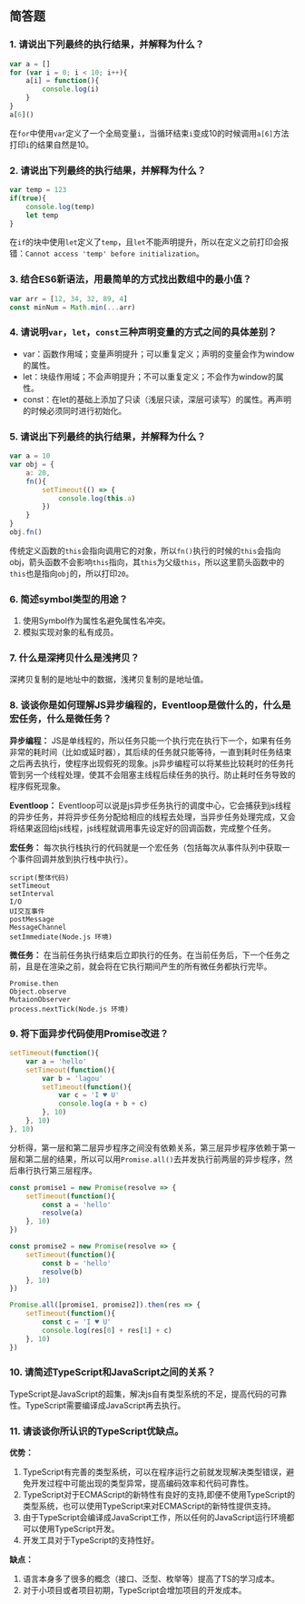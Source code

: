 ## 简答题

### 1. 请说出下列最终的执行结果，并解释为什么？

```javascript
var a = []
for (var i = 0; i < 10; i++){
    a[i] = function(){
        console.log(i)
    }
}
a[6]()
```

在`for`中使用`var`定义了一个全局变量`i`，当循环结束`i`变成10的时候调用`a[6]`方法打印`i`的结果自然是10。

### 2. 请说出下列最终的执行结果，并解释为什么？

```javascript
var temp = 123
if(true){
    console.log(temp)
    let temp
}
```

在`if`的块中使用`let`定义了`temp`，且`let`不能声明提升，所以在定义之前打印会报错：`Cannot access 'temp' before initialization`。

### 3. 结合ES6新语法，用最简单的方式找出数组中的最小值？

```javascript
var arr = [12, 34, 32, 89, 4]
const minNum = Math.min(...arr)
```

### 4. 请说明`var`，`let`，`const`三种声明变量的方式之间的具体差别？

- var：函数作用域；变量声明提升；可以重复定义；声明的变量会作为window的属性。
- let：块级作用域；不会声明提升；不可以重复定义；不会作为window的属性。
- const：在let的基础上添加了只读（浅层只读，深层可读写）的属性。再声明的时候必须同时进行初始化。

### 5. 请说出下列最终的执行结果，并解释为什么？

```javascript
var a = 10
var obj = {
    a: 20,
    fn(){
        setTimeout(() => {
            console.log(this.a)
        })
    }
}
obj.fn()
```

传统定义函数的`this`会指向调用它的对象，所以`fn()`执行的时候的``this``会指向obj，箭头函数不会影响`this`指向，其`this`为父级`this`，所以这里箭头函数中的`this`也是指向`obj`的，所以打印`20`。

### 6. 简述symbol类型的用途？

1. 使用Symbol作为属性名避免属性名冲突。
2. 模拟实现对象的私有成员。

### 7. 什么是深拷贝什么是浅拷贝？

深拷贝复制的是地址中的数据，浅拷贝复制的是地址值。

### 8. 谈谈你是如何理解JS异步编程的，Eventloop是做什么的，什么是宏任务，什么是微任务？

**异步编程：** JS是单线程的，所以任务只能一个执行完在执行下一个，如果有任务非常的耗时间（比如或延时器），其后续的任务就只能等待，一直到耗时任务结束之后再去执行，使程序出现假死的现象。js异步编程可以将某些比较耗时的任务托管到另一个线程处理，使其不会阻塞主线程后续任务的执行。防止耗时任务导致的程序假死现象。

**Eventloop：** Eventloop可以说是js异步任务执行的调度中心，它会捕获到js线程的异步任务，并将异步任务分配给相应的线程去处理，当异步任务处理完成，又会将结果返回给js线程，js线程就调用事先设定好的回调函数，完成整个任务。

**宏任务：** 每次执行栈执行的代码就是一个宏任务（包括每次从事件队列中获取一个事件回调并放到执行栈中执行）。

```
script(整体代码)
setTimeout
setInterval
I/O
UI交互事件
postMessage
MessageChannel
setImmediate(Node.js 环境)
```

**微任务：** 在当前任务执行结束后立即执行的任务。在当前任务后，下一个任务之前，且是在渲染之前，就会将在它执行期间产生的所有微任务都执行完毕。

```
Promise.then
Object.observe
MutaionObserver
process.nextTick(Node.js 环境)
```

### 9. 将下面异步代码使用Promise改进？

```javascript
setTimeout(function(){
    var a = 'hello'
    setTimeout(function(){
        var b = 'lagou'
        setTimeout(function(){
            var c = 'I ♥ U'
            console.log(a + b + c)
        }, 10)
    }, 10)
}, 10)
```

分析得，第一层和第二层异步程序之间没有依赖关系，第三层异步程序依赖于第一层和第二层的结果，所以可以用`Promise.all()`去并发执行前两层的异步程序，然后串行执行第三层程序。

```javascript
const promise1 = new Promise(resolve => {
    setTimeout(function(){
        const a = 'hello'
        resolve(a)
    }, 10)
})

const promise2 = new Promise(resolve => {
    setTimeout(function(){
        const b = 'hello'
        resolve(b)
    }, 10)
})

Promise.all([promise1, promise2]).then(res => {
    setTimeout(function(){
        const c = 'I ♥ U'
        console.log(res[0] + res[1] + c)
    }, 10)
})
```

### 10. 请简述TypeScript和JavaScript之间的关系？

TypeScript是JavaScript的超集，解决js自有类型系统的不足，提高代码的可靠性。TypeScript需要编译成JavaScript再去执行。

### 11. 请谈谈你所认识的TypeScript优缺点。

**优势：** 

1. TypeScript有完善的类型系统，可以在程序运行之前就发现解决类型错误，避免开发过程中可能出现的类型异常，提高编码效率和代码可靠性。
2. TypeScript对于ECMAScript的新特性有良好的支持,即便不使用TypeScript的类型系统，也可以使用TypeScript来对ECMAScript的新特性提供支持。
3. 由于TypeScript会编译成JavaScript工作，所以任何的JavaScript运行环境都可以使用TypeScript开发。
4. 开发工具对于TypeScript的支持性好。

**缺点：**

1. 语言本身多了很多的概念（接口、泛型、枚举等）提高了TS的学习成本。
2. 对于小项目或者项目初期，TypeScript会增加项目的开发成本。